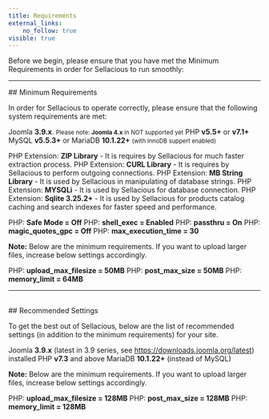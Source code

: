 ```yaml
---
title: Requirements
external_links:
    no_follow: true
visible: true
---
```


Before we begin, please ensure that you have met the Minimum Requirements in order for Sellacious to run smoothly:

<hr>
## Minimum Requirements

In order for Sellacious to operate correctly, please ensure that the following system requirements are met:<br>
    
Joomla **3.9.x**. <small>Please note: **Joomla 4.x** in NOT supported yet</small>
PHP **v5.5+** or **v7.1+**
MySQL **v5.5.3+** or MariaDB **10.1.22+** <small>(with InnoDB suppert enabled)</small>

PHP Extension: **ZIP Library** - It is requires by Sellacious for much faster extraction process.
PHP Extension: **CURL Library** - It is requires by Sellacious to perform outgoing connections.
PHP Extension: **MB String Library** - It is used by Sellacious in manipulating of database strings.
PHP Extension: **MYSQLi** - It is used by Sellacious for database connection.
PHP Extension: **Sqlite 3.25.2+** - It is used by Sellacious for products catalog caching and search indexes for faster speed and performance.

PHP: **Safe Mode = Off**
PHP: **shell_exec = Enabled**
PHP: **passthru = On**
PHP: **magic_quotes_gpc = Off**
PHP: **max_execution_time = 30**

**Note:** Below are the minimum requirements. If you want to upload larger files, increase below settings accordingly. 

PHP: **upload_max_filesize = 50MB**
PHP: **post_max_size = 50MB**
PHP: **memory_limit = 64MB**
    
    
<hr>
<br>
## Recommended Settings

To get the best out of Sellacious, below are the list of recommended settings (in addition to the minimum requirements) for your site.<br>

Joomla **3.9.x** (latest in 3.9 series, see https://downloads.joomla.org/latest) installed
PHP **v7.3** and above
MariaDB **10.1.22+** (instead of MySQL)    

**Note:** Below are the minimum requirements. If you want to upload larger files, increase below settings accordingly. 

PHP: **upload_max_filesize = 128MB**
PHP: **post_max_size = 128MB**
PHP: **memory_limit = 128MB**